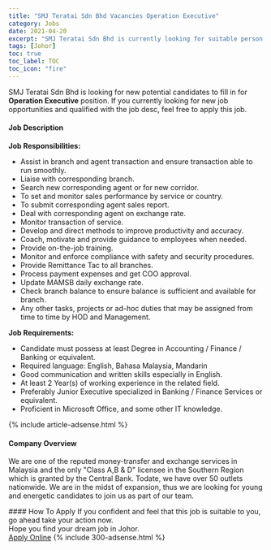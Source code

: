 ```yaml
---
title: "SMJ Teratai Sdn Bhd Vacancies Operation Executive" 
category: Jobs 
date: 2021-04-20 
excerpt: "SMJ Teratai Sdn Bhd is currently looking for suitable person to fill in the Operation Executive which based in Johor" 
tags: [Johor] 
toc: true 
toc_label: TOC 
toc_icon: "fire" 
--- 
```


<p>SMJ Teratai Sdn Bhd is looking for new potential candidates to fill in for <b>Operation Executive</b> position. If you currently looking for new job opportunities and qualified with the job desc, feel free to apply this job.
</p><div><div><h4>Job Description</h4></div><div><div><span><div><p><strong>Job Responsibilities:</strong></p><ul><li>Assist in branch and agent transaction and ensure transaction able to run smoothly.</li><li>Liaise with corresponding branch.</li><li>Search new corresponding agent or for new corridor.</li><li>To set and monitor sales performance by service or country.</li><li>To submit corresponding agent sales report.</li><li>Deal with corresponding agent on exchange rate.</li><li>Monitor transaction of service.</li><li>Develop and direct methods to improve productivity and accuracy.</li><li>Coach, motivate and provide guidance to employees when needed.</li><li>Provide on-the-job training.</li><li>Monitor and enforce compliance with safety and security procedures.</li><li>Provide Remittance Tac to all branches.</li><li>Process payment expenses and get COO approval.</li><li>Update MAMSB daily exchange rate.</li><li>Check branch balance to ensure balance is sufficient and available for branch.</li><li>Any other tasks, projects or ad-hoc duties that may be assigned from time to time by HOD and Management.</li></ul><p><strong>Job Requirements:</strong></p><ul><li>Candidate must possess at least Degree in Accounting / Finance / Banking or equivalent.</li><li>Required language: English, Bahasa Malaysia, Mandarin</li><li>Good communication and written skills especially in English.</li><li>At least 2 Year(s) of working experience in the related field.</li><li>Preferably Junior Executive specialized in Banking / Finance Services or equivalent.</li><li>Proficient in Microsoft Office, and some other IT knowledge.</li></ul></div></span></div></div></div> 
{% include article-adsense.html %} 
<div><div><h4>Company Overview</h4></div><div><div><span><div><p>We are one of the reputed money-transfer and exchange services in Malaysia and the only "Class A,B &amp; D" licensee in the Southern Region which is granted by the Central Bank.&#160;Todate, we have over 50 outlets nationwide.&#160;We are in the midst of expansion, thus we are looking for young and energetic candidates to join us as part of our team.</p></div></span></div></div></div> 
#### How To Apply 
If you confident and feel that this job is suitable to you, go ahead take your action now. <br/> 
Hope you find your dream job in Johor. <br/> 
<a href="https://www.jobstreet.com.my/en/job/operation-executive-4543039?jobId=jobstreet-my-job-4543039&" class="btn btn--info" target="_blank" rel="nofollow noopenner">Apply Online</a> 
{% include 300-adsense.html %} 